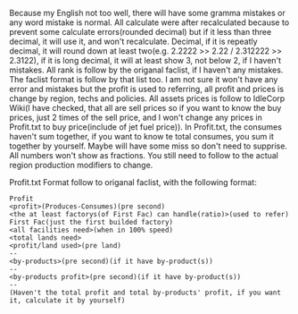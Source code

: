 Because my English not too well, there will have some gramma mistakes or any word mistake is normal.
All calculate were after recalculated because to prevent some calculate errors(rounded decimal) but if it less than three decimal, it will use it, and won't recalculate.
Decimal, if it is repeatly decimal, it will round down at least two(e.g. 2.2222 >> 2.22 / 2.312222 >> 2.3122), if it is long decimal, it will at least show 3, not below 2, if I haven't mistakes.
All rank is follow by the origanal faclist, if I haven't any mistakes.
The faclist format is follow by that list too.
I am not sure it won't have any error and mistakes but the profit is used to referring, all profit and prices is change by region, techs and policies.
All assets prices is follow to IdleCorp Wiki(I have checked, that all are sell prices so if you want to know the buy prices, just 2 times of the sell price, and I won't change any prices in Profit.txt to buy price(include of jet fuel price)).
In Profit.txt, the consumes haven't sum together, if you want to know te total consumes, you sum it together by yourself.
Maybe will have some miss so don't need to supprise.
All numbers won't show as fractions.
You still need to follow to the actual region production modifiers to change.

Profit.txt Format
follow to origanal faclist, with the following format:
```
Profit
<profit>(Produces-Consumes)(pre second)
<the at least factorys(of First Fac) can handle(ratio)>(used to refer)
First Fac(just the first builded factory)
<all facilities need>(when in 100% speed)
<total lands need>
<profit/land used>(pre land)
--
<by-products>(pre second)(if it have by-product(s))
--
<by-products profit>(pre second)(if it have by-product(s))
--
(Haven't the total profit and total by-products' profit, if you want it, calculate it by yourself)
```